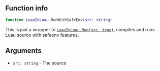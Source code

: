 ## Function info
```lua
function LuauInLuau.RunWithSafeEnv(src: string)
```

This is just a wrapper to [``LuauInLuau.Run(src, true)``](./func_Run.md), compiles and runs Luau source with safeenv features.

## Arguments
- ``src: string`` - The source